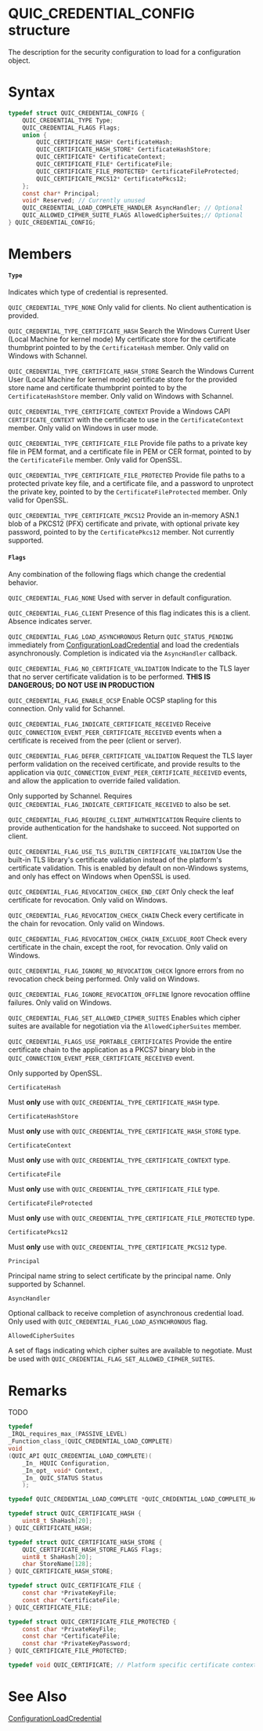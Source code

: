 QUIC_CREDENTIAL_CONFIG structure
======

The description for the security configuration to load for a configuration object.

# Syntax

```C
typedef struct QUIC_CREDENTIAL_CONFIG {
    QUIC_CREDENTIAL_TYPE Type;
    QUIC_CREDENTIAL_FLAGS Flags;
    union {
        QUIC_CERTIFICATE_HASH* CertificateHash;
        QUIC_CERTIFICATE_HASH_STORE* CertificateHashStore;
        QUIC_CERTIFICATE* CertificateContext;
        QUIC_CERTIFICATE_FILE* CertificateFile;
        QUIC_CERTIFICATE_FILE_PROTECTED* CertificateFileProtected;
        QUIC_CERTIFICATE_PKCS12* CertificatePkcs12;
    };
    const char* Principal;
    void* Reserved; // Currently unused
    QUIC_CREDENTIAL_LOAD_COMPLETE_HANDLER AsyncHandler; // Optional
    QUIC_ALLOWED_CIPHER_SUITE_FLAGS AllowedCipherSuites;// Optional
} QUIC_CREDENTIAL_CONFIG;
```

# Members

#### `Type`

Indicates which type of credential is represented.

`QUIC_CREDENTIAL_TYPE_NONE`
Only valid for clients. No client authentication is provided.

`QUIC_CREDENTIAL_TYPE_CERTIFICATE_HASH`
Search the Windows Current User (Local Machine for kernel mode) My certificate store for the certificate thumbprint pointed to by the `CertificateHash` member.
Only valid on Windows with Schannel.

`QUIC_CREDENTIAL_TYPE_CERTIFICATE_HASH_STORE`
Search the Windows Current User (Local Machine for kernel mode) certificate store for the provided store name and certificate thumbprint pointed to by the `CertificateHashStore` member.
Only valid on Windows with Schannel.

`QUIC_CREDENTIAL_TYPE_CERTIFICATE_CONTEXT`
Provide a Windows CAPI `CERTIFICATE_CONTEXT` with the certificate to use in the `CertificateContext` member.
Only valid on Windows in user mode.

`QUIC_CREDENTIAL_TYPE_CERTIFICATE_FILE`
Provide file paths to a private key file in PEM format, and a certificate file in PEM or CER format, pointed to by the `CertificateFile` member.
Only valid for OpenSSL.

`QUIC_CREDENTIAL_TYPE_CERTIFICATE_FILE_PROTECTED`
Provide file paths to a protected private key file, and a certificate file, and a password to unprotect the private key, pointed to by the `CertificateFileProtected` member.
Only valid for OpenSSL.

`QUIC_CREDENTIAL_TYPE_CERTIFICATE_PKCS12`
Provide an in-memory ASN.1 blob of a PKCS12 (PFX) certificate and private, with optional private key password, pointed to by the `CertificatePkcs12` member.
Not currently supported.

#### `Flags`

Any combination of the following flags which change the credential behavior.

`QUIC_CREDENTIAL_FLAG_NONE`
Used with server in default configuration.

`QUIC_CREDENTIAL_FLAG_CLIENT`
Presence of this flag indicates this is a client. Absence indicates server.

`QUIC_CREDENTIAL_FLAG_LOAD_ASYNCHRONOUS`
Return `QUIC_STATUS_PENDING` immediately from [ConfigurationLoadCredential](ConfigurationLoadCredential.md) and load the credentials asynchronously. Completion is indicated via the `AsyncHandler` callback.

`QUIC_CREDENTIAL_FLAG_NO_CERTIFICATE_VALIDATION`
Indicate to the TLS layer that no server certificate validation is to be performed. **THIS IS DANGEROUS; DO NOT USE IN PRODUCTION**

`QUIC_CREDENTIAL_FLAG_ENABLE_OCSP`
Enable OCSP stapling for this connection. Only valid for Schannel.

`QUIC_CREDENTIAL_FLAG_INDICATE_CERTIFICATE_RECEIVED`
Receive `QUIC_CONNECTION_EVENT_PEER_CERTIFICATE_RECEIVED` events when a certificate is received from the peer (client or server).

`QUIC_CREDENTIAL_FLAG_DEFER_CERTIFICATE_VALIDATION`
Request the TLS layer perform validation on the received certificate, and provide results to the application via `QUIC_CONNECTION_EVENT_PEER_CERTIFICATE_RECEIVED` events, and allow the application to override failed validation.

Only supported by Schannel. Requires `QUIC_CREDENTIAL_FLAG_INDICATE_CERTIFICATE_RECEIVED` to also be set.

`QUIC_CREDENTIAL_FLAG_REQUIRE_CLIENT_AUTHENTICATION`
Require clients to provide authentication for the handshake to succeed.
Not supported on client.

`QUIC_CREDENTIAL_FLAG_USE_TLS_BUILTIN_CERTIFICATE_VALIDATION`
Use the built-in TLS library's certificate validation instead of the platform's certificate validation.
This is enabled by default on non-Windows systems, and only has effect on Windows when OpenSSL is used.

`QUIC_CREDENTIAL_FLAG_REVOCATION_CHECK_END_CERT`
Only check the leaf certificate for revocation. Only valid on Windows.

`QUIC_CREDENTIAL_FLAG_REVOCATION_CHECK_CHAIN`
Check every certificate in the chain for revocation. Only valid on Windows.

`QUIC_CREDENTIAL_FLAG_REVOCATION_CHECK_CHAIN_EXCLUDE_ROOT`
Check every certificate in the chain, except the root, for revocation. Only valid on Windows.

`QUIC_CREDENTIAL_FLAG_IGNORE_NO_REVOCATION_CHECK`
Ignore errors from no revocation check being performed. Only valid on Windows.

`QUIC_CREDENTIAL_FLAG_IGNORE_REVOCATION_OFFLINE`
Ignore revocation offline failures. Only valid on Windows.

`QUIC_CREDENTIAL_FLAG_SET_ALLOWED_CIPHER_SUITES`
Enables which cipher suites are available for negotiation via the `AllowedCipherSuites` member.

`QUIC_CREDENTIAL_FLAGS_USE_PORTABLE_CERTIFICATES`
Provide the entire certificate chain to the application as a PKCS7 binary blob in the `QUIC_CONNECTION_EVENT_PEER_CERTIFICATE_RECEIVED` event.

Only supported by OpenSSL.

`CertificateHash`

Must **only** use with `QUIC_CREDENTIAL_TYPE_CERTIFICATE_HASH` type.

`CertificateHashStore`

Must **only** use with `QUIC_CREDENTIAL_TYPE_CERTIFICATE_HASH_STORE` type.

`CertificateContext`


Must **only** use with `QUIC_CREDENTIAL_TYPE_CERTIFICATE_CONTEXT` type.

`CertificateFile`

Must **only** use with `QUIC_CREDENTIAL_TYPE_CERTIFICATE_FILE` type.

`CertificateFileProtected`

Must **only** use with `QUIC_CREDENTIAL_TYPE_CERTIFICATE_FILE_PROTECTED` type.

`CertificatePkcs12`

Must **only** use with `QUIC_CREDENTIAL_TYPE_CERTIFICATE_PKCS12` type.

`Principal`

Principal name string to select certificate by the principal name. Only supported by Schannel.

`AsyncHandler`

Optional callback to receive completion of asynchronous credential load. Only used with `QUIC_CREDENTIAL_FLAG_LOAD_ASYNCHRONOUS` flag.

`AllowedCipherSuites`

A set of flags indicating which cipher suites are available to negotiate. Must be used with `QUIC_CREDENTIAL_FLAG_SET_ALLOWED_CIPHER_SUITES`.

# Remarks

TODO

```C
typedef
_IRQL_requires_max_(PASSIVE_LEVEL)
_Function_class_(QUIC_CREDENTIAL_LOAD_COMPLETE)
void
(QUIC_API QUIC_CREDENTIAL_LOAD_COMPLETE)(
    _In_ HQUIC Configuration,
    _In_opt_ void* Context,
    _In_ QUIC_STATUS Status
    );

typedef QUIC_CREDENTIAL_LOAD_COMPLETE *QUIC_CREDENTIAL_LOAD_COMPLETE_HANDLER;

typedef struct QUIC_CERTIFICATE_HASH {
    uint8_t ShaHash[20];
} QUIC_CERTIFICATE_HASH;

typedef struct QUIC_CERTIFICATE_HASH_STORE {
    QUIC_CERTIFICATE_HASH_STORE_FLAGS Flags;
    uint8_t ShaHash[20];
    char StoreName[128];
} QUIC_CERTIFICATE_HASH_STORE;

typedef struct QUIC_CERTIFICATE_FILE {
    const char *PrivateKeyFile;
    const char *CertificateFile;
} QUIC_CERTIFICATE_FILE;

typedef struct QUIC_CERTIFICATE_FILE_PROTECTED {
    const char *PrivateKeyFile;
    const char *CertificateFile;
    const char *PrivateKeyPassword;
} QUIC_CERTIFICATE_FILE_PROTECTED;

typedef void QUIC_CERTIFICATE; // Platform specific certificate context object
```

# See Also

[ConfigurationLoadCredential](ConfigurationLoadCredential.md)<br>
